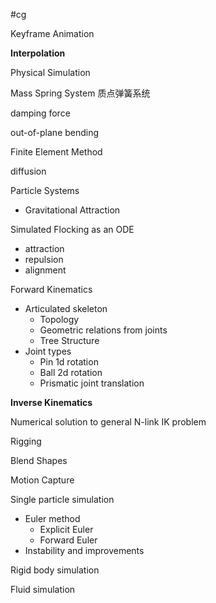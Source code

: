 #cg 

Keyframe Animation

**Interpolation**

Physical Simulation

Mass Spring System 质点弹簧系统

damping force

out-of-plane bending

Finite Element Method

diffusion

Particle Systems
- Gravitational Attraction

Simulated Flocking as an ODE
- attraction
- repulsion
- alignment

Forward Kinematics

- Articulated skeleton
	- Topology
	- Geometric relations from joints
	- Tree Structure
- Joint types
	- Pin 1d rotation
	- Ball 2d rotation
	- Prismatic joint translation

**Inverse Kinematics**

Numerical solution to general N-link IK problem

Rigging

Blend Shapes

Motion Capture

Single particle simulation
- Euler method
	- Explicit Euler
	- Forward Euler
- Instability and improvements

Rigid body simulation

Fluid simulation



